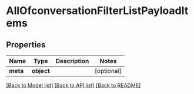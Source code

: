 # AllOfconversationFilterListPayloadItems

## Properties
Name | Type | Description | Notes
------------ | ------------- | ------------- | -------------
**meta** | **object** |  | [optional] 

[[Back to Model list]](../README.md#documentation-for-models) [[Back to API list]](../README.md#documentation-for-api-endpoints) [[Back to README]](../README.md)

